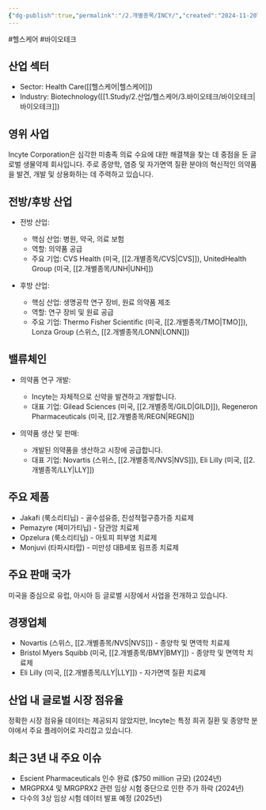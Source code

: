 ```yaml
---
{"dg-publish":true,"permalink":"/2.개별종목/INCY/","created":"2024-11-20T11:06:41.195+09:00","updated":"2025-07-29T21:37:04.763+09:00"}
---
```


#헬스케어 #바이오테크 

## 산업 섹터

- Sector: Health Care([[헬스케어\|헬스케어]])
- Industry: Biotechnology([[1.Study/2.산업/헬스케어/3.바이오테크/바이오테크\|바이오테크]])

## 영위 사업

Incyte Corporation은 심각한 미충족 의료 수요에 대한 해결책을 찾는 데 중점을 둔 글로벌 생물약제 회사입니다. 주로 종양학, 염증 및 자가면역 질환 분야의 혁신적인 의약품을 발견, 개발 및 상용화하는 데 주력하고 있습니다.

## 전방/후방 산업

- 전방 산업:
    
    - 핵심 산업: 병원, 약국, 의료 보험
    - 역할: 의약품 공급
    - 주요 기업: CVS Health (미국, [[2.개별종목/CVS\|CVS]]), UnitedHealth Group (미국, [[2.개별종목/UNH\|UNH]])
    
- 후방 산업:
    
    - 핵심 산업: 생명공학 연구 장비, 원료 의약품 제조
    - 역할: 연구 장비 및 원료 공급
    - 주요 기업: Thermo Fisher Scientific (미국, [[2.개별종목/TMO\|TMO]]), Lonza Group (스위스, [[2.개별종목/LONN\|LONN]])
    

## 밸류체인

- 의약품 연구 개발:
    
    - Incyte는 자체적으로 신약을 발견하고 개발합니다.
    - 대표 기업: Gilead Sciences (미국, [[2.개별종목/GILD\|GILD]]), Regeneron Pharmaceuticals (미국, [[2.개별종목/REGN\|REGN]])
    
- 의약품 생산 및 판매:
    
    - 개발된 의약품을 생산하고 시장에 공급합니다.
    - 대표 기업: Novartis (스위스, [[2.개별종목/NVS\|NVS]]), Eli Lilly (미국, [[2.개별종목/LLY\|LLY]])
    

## 주요 제품

- Jakafi (룩소리티닙) - 골수섬유증, 진성적혈구증가증 치료제
- Pemazyre (페미가티닙) - 담관암 치료제
- Opzelura (룩소리티닙) - 아토피 피부염 치료제
- Monjuvi (타파시타맙) - 미만성 대B세포 림프종 치료제

## 주요 판매 국가

미국을 중심으로 유럽, 아시아 등 글로벌 시장에서 사업을 전개하고 있습니다.

## 경쟁업체

- Novartis (스위스, [[2.개별종목/NVS\|NVS]]) - 종양학 및 면역학 치료제
- Bristol Myers Squibb (미국, [[2.개별종목/BMY\|BMY]]) - 종양학 및 면역학 치료제
- Eli Lilly (미국, [[2.개별종목/LLY\|LLY]]) - 자가면역 질환 치료제

## 산업 내 글로벌 시장 점유율

정확한 시장 점유율 데이터는 제공되지 않았지만, Incyte는 특정 희귀 질환 및 종양학 분야에서 주요 플레이어로 자리잡고 있습니다.

## 최근 3년 내 주요 이슈

- Escient Pharmaceuticals 인수 완료 ($750 million 규모) (2024년)
- MRGPRX4 및 MRGPRX2 관련 임상 시험 중단으로 인한 주가 하락 (2024년)
- 다수의 3상 임상 시험 데이터 발표 예정 (2025년)